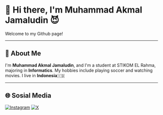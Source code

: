 # 👋 Hi there, I'm Muhammad Akmal Jamaludin 😈

Welcome to my Github page!

---

## 🥷 About Me

I'm **Muhammad Akmal Jamaludin**, and I'm a student at STIKOM EL Rahma, majoring in **Informatics**. My hobbies include playing soccer and watching movies. I live in **Indonesia**🇮🇩

---

## 🌐 Sosial Media

[![Instagram](https://img.shields.io/badge/Instagram-%23E4405F.svg?logo=Instagram&logoColor=white)](https://instagram.com/<aakmaelle_instagram>)
[![X](https://img.shields.io/badge/X-%23000000.svg?logo=X&logoColor=white)](https://X.com/in/<akmlll___X>)

